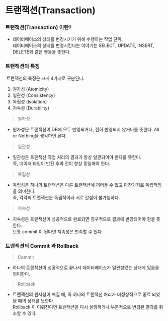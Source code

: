 # 트랜잭션(Transaction)

### 트랜잭션(Transaction) 이란?
- 데이터베이스의 상태를 변경시키기 위해 수행하는 작업 단위.<br>
  데이터베이스의 상태를 변경시킨다는 이야기는 SELECT, UPDATE, INSERT, DELETE와 같은 행동을 뜻한다.

###  트랜잭션의 특징
 트랜잭션의 특징은 크게 4가지로 구분된다. 
 1. 원자성 (Atomicity)
 2. 일관성 (Consistency)
 3. 독립성 (Isolation)
 4. 지속성 (Durability)

>원자성
- 원자성은 트랜잭션이 DB에 모두 반영되거나, 전혀 반영되지 않거나를 뜻한다. All or Nothing을 생각하면 된다.
>일관성
- 일관성은 트랜잭션 작업 처리의 결과가 항상 일관되어야 한다를 뜻한다.<br>
  즉, 데이터 타입이 반환 후와 전이 항상 동일해야 한다.
>독립성
- 독립성은 하나의 트랜잭션은 다른 트랜잭션에 끼어들 수 없고 마찬가지로 독립적임을 의미한다.<br>
  즉, 각각의 트랜잭션은 독립적이라 서로 간섭이 불가능하다.
>지속성
- 지속성은 트랜잭션이 성공적으로 완료되면 영구적으로 결과에 반영되어야 함을 뜻한다.<br> 
  보통 commit 이 된다면 지속성은 만족할 수 있다.
  
### 트랜잭션의 Commit 과 Rollback
>Commit
- 하나의 트랜잭션이 성공적으로 끝나서 데이터베이스가 일관성있는 상태에 있음을 의미한다.
>Rollback
- 트랜잭션의 원자성이 깨질 때, 즉 하나의 트랜잭션 처리가 비정상적으로 종료 되었을 때의 상태를 뜻한다.<br>
  Rollback 이 이뤄진다면 트랜잭션을 다시 실행하거나 부분적으로 변경된 결과를 취소할 수 있다.
